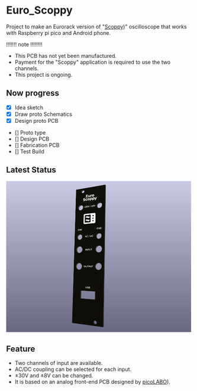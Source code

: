 # Euro_Scoppy
Project to make an Eurorack version of "[Scoppy](https://play.google.com/store/apps/details?id=xyz.fhdm.scoppy&hl=ja&gl=US))" oscilloscope that works with Raspberry pi pico and Android phone.

!!!!!!! note !!!!!!!!
- This PCB has not yet been manufactured.
- Payment for the "Scoppy" application is required to use the two channels.
- This project is ongoing.

## Now progress

- [x] Idea sketch
- [x] Draw proto Schematics
- [x] Design proto PCB
- [] Proto type
- [] Design PCB
- [] Fabrication PCB
- [] Test Build

## Latest Status

<img src="https://raw.githubusercontent.com/ijnekenamay/Euro_Scoppy/main/scoppy/image1.png" width="500">


## Feature

- Two channels of input are available.
- AC/DC coupling can be selected for each input.
- ±30V and ±8V can be changed.
- It is based on an analog front-end PCB designed by [picoLABO](https://picolabo.org/plu2212-dso/)). 